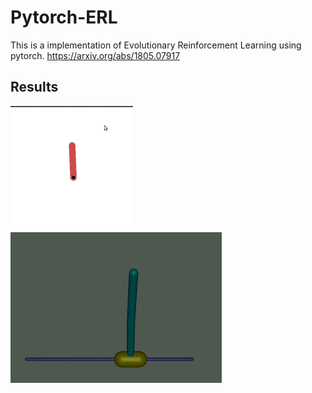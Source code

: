 # Pytorch-ERL
This is a implementation of Evolutionary Reinforcement Learning using pytorch.
https://arxiv.org/abs/1805.07917
## Results
![Pendulum-v0](https://github.com/lyp741/Pytorch-ERL/raw/master/pendulum.gif)
![InvertedDoublePendulum-v2](https://github.com/lyp741/Pytorch-ERL/raw/master/inverted.gif)
